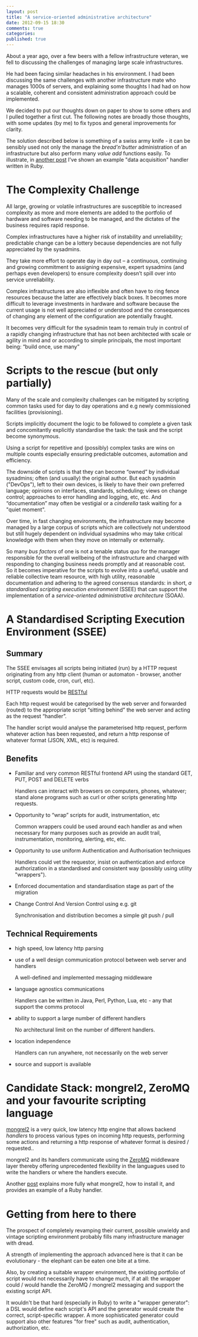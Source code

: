 ```yaml
---
layout: post
title: "A service-oriented administrative architecture"
date: 2012-09-15 18:30
comments: true
categories: 
published: true
---
```



About a year ago, over a few beers with a fellow infrastructure
veteran, we fell to discussing the challenges of
managing large scale infrastructures. 

He had been facing similar headaches
  in his environment. I had been discussing the same
challenges with another infrastructure mate who manages 1000s of
servers, and explaining some
thoughts I had had on how a scalable, coherent and consistent
administration approach could be implemented.

We decided to put our thoughts down on paper to show to some others
and I pulled together a
first cut.
  The following notes are broadly those thoughts, with some updates (by
me) to fix typos and general improvements for clarity.

The solution described below is something of a swiss army knife - it can be
sensibly used not only the manage the *bread'n'butter* administration of an
infrastructure but also perform many *value add* functions easily. To
illustrate, in [another post](http://ianrumford.github.com/blog/2012/09/15/some-notes-on-using-ruby-handlers-with-mongrel2)  I've shown  an example "data acquisition" handler
written in Ruby.

<!-- more -->


# The Complexity Challenge #

All large, growing or volatile infrastructures are susceptible to
increased complexity as more and more elements are added to the
portfolio of hardware and software needing to be managed, and the
dictates of the business requires rapid response.

Complex infrastructures have a higher risk of instability and
unreliability; predictable change can be a lottery because
dependencies are not fully appreciated by the sysadmins. 

They take
more effort to operate day in day out – a continuous, continuing and growing
commitment to assigning expensive, expert sysadmins (and perhaps even
developers) to ensure complexity doesn’t spill over into service
unreliability. 

Complex infrastructures are also inflexible and often
have to ring fence resources because the latter are effectively black boxes. It
becomes more difficult to leverage investments in hardware and
software because the current usage is not well appreciated or
understood and the
consequences of changing any element of the configuration are
potentially fraught. 

It becomes very difficult for the sysadmin team
to remain truly in control of a rapidly changing infrastructure that
has not been architected with scale or agility in mind and or according to simple
principals, the most important being: “build once, use many”


# Scripts to the rescue (but only partially) #

Many of the scale and complexity challenges can be mitigated by
scripting common tasks used for day to day operations and e.g newly
commissioned facilities (provisioning). 

Scripts implicitly document the
logic to be followed to complete a given task and concomitantly
explicitly standardise the task: the task and the script become
synonymous. 

Using a script for repetitive and (possibly) complex tasks
are wins on multiple counts especially ensuring predictable outcomes,
automation and efficiency. 

The downside of scripts is that they can
become “owned” by individual sysadmins; often (and usually) the original author.
But each sysadmin ("DevOps"), left to their own devices, is likely to have their own preferred language;
opinions on interfaces, standards, scheduling; views on change
control; approaches to error handling and logging, etc, etc. And
“documentation” may often be vestigial or a *cinderella* task waiting
for a "quiet moment". 

Over time, in fast changing
environments, the infrastructure may become managed by a large corpus
of scripts which are collectively not understood but  still
hugely dependent on individual sysadmins who may take critical
knowledge with them when they move on internally or externally. 

So
many *bus factors* of one is not a tenable status quo for the manager
responsible for the overall wellbeing of the infrastructure and 
charged with responding to changing business needs promptly and at
reasonable cost. So it becomes imperative for the scripts to evolve into
a useful,  usable and reliable collective team resource, with high 
utility, reasonable
documentation and adhering to the agreed consensus standards: in short,
*a standardised scripting execution environment* (SSEE) that can support
 the implementation of a
*service-oriented administrative architecture* (SOAA).


# A Standardised Scripting Execution Environment (SSEE) #

## Summary ##

The SSEE  envisages all scripts being initiated (run) by a HTTP
request originating from any http client (human or automaton - browser, another
script, custom code, cron, curl, etc).

HTTP requests would be [RESTful](http://en.wikipedia.org/wiki/Representational_state_transfer)

Each http request would be categorised by the web server and  forwarded (routed)
to the appropriate
script “sitting behind” the web server and acting as the request
“handler”.

The handler script would analyse 
the parameterised http request, perform whatever
action has been requested, and return a http
response of whatever format (JSON, XML, etc) is required.

## Benefits ##

* Familiar and very common RESTful frontend API using the standard GET, PUT, POST
  and DELETE verbs

    Handlers can interact with browsers on computers, phones, whatever; stand
  alone programs such as curl or other scripts generating
   http requests.
 
* Opportunity to “wrap” scripts for audit, instrumentation, etc

    Common wrappers could be used around each handler as and when
  necessary for many purposes such as
  provide an audit trail, instrumentation, monitoring, alerting, etc,
  etc.
  
* Opportunity to use uniform Authentication and Authorisation techniques 

    Handlers could vet the requestor, insist on authentication and
enforce authorization in a standardised and consistent way (possibly
using utility "wrappers").


* Enforced documentation and standardisation stage as part of the migration

* Change Control And Version Control using e.g. git

    Synchronisation and distribution becomes a simple git push / pull

## Technical Requirements ##

* high speed, low latency http parsing

* use of a well design communication protocol between web server and handlers
   
    A well-defined and implemented messaging middleware

* language agnostics communications

    Handlers can be written in Java, Perl, Python, Lua, etc - any that support the comms protocol
      
* ability to support a large number of different handlers

    No architectural limit on the number of different handlers.

* location independence

    Handlers can run anywhere, not necessarily on the web server
 
* source and support is available


# Candidate Stack:  mongrel2, ZeroMQ and your favourite scripting language #

[mongrel2](http://mongrel2.org/) is a very quick, low latency http
engine that allows backend *handlers* to process various types on
incoming http requests, performing some actions and returning a http
response of whatever format is desired / requested..  

mongrel2
and its handlers communicate using the
[ZeroMQ](http://www.zeromq.org/) middleware layer thereby offering unprecedented flexibility in the languagues used to write the handlers or
where the handlers execute.

Another
[post](http://ianrumford.github.com/blog/2012/09/15/some-notes-on-using-ruby-handlers-with-mongrel2/)
explains more fully what mongrel2, how to install it,  and provides an example of a Ruby handler.


# Getting from here to there #

The prospect of completely revamping their current, possible unwieldy
and vintage scripting
environment probably fills many infrastructure manager with dread.

A strength of implementing the approach advanced here is that it can be evolutionary -
the elephant can be eaten one bite at a time.

Also, by creating a suitable wrapper environment, the existing
portfolio of script would not necessarily have to change much, if at all:  the
wrapper could / would handle the ZeroMQ / mongrel2 messaging and support the
existing script API.  

It wouldn't be that hard (especially in Ruby) to write a "wrapper
generator":  a DSL would define each script's API and the generator
would create the correct, script-specific wrapper.  A more
sophisticated 
generator could support  also other features
"for free" such as audit, authentication, authorization, etc.






